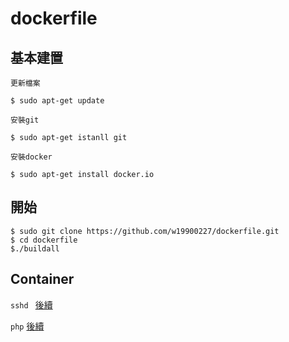 # dockerfile

## 基本建置
`更新檔案`

    $ sudo apt-get update

`安裝git`

    $ sudo apt-get istanll git

`安裝docker`

    $ sudo apt-get install docker.io

## 開始
    $ sudo git clone https://github.com/w19900227/dockerfile.git
    $ cd dockerfile
    $./buildall

## Container
`sshd ` [後續](https://github.com/w19900227/dockerfile/tree/master/cloud/0-sshd)

`php` [後續](https://github.com/w19900227/dockerfile/tree/master/cloud/1-php)
